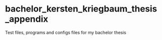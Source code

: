 # bachelor_kersten_kriegbaum_thesis_appendix
Test files, programs and configs files for my bachelor thesis
